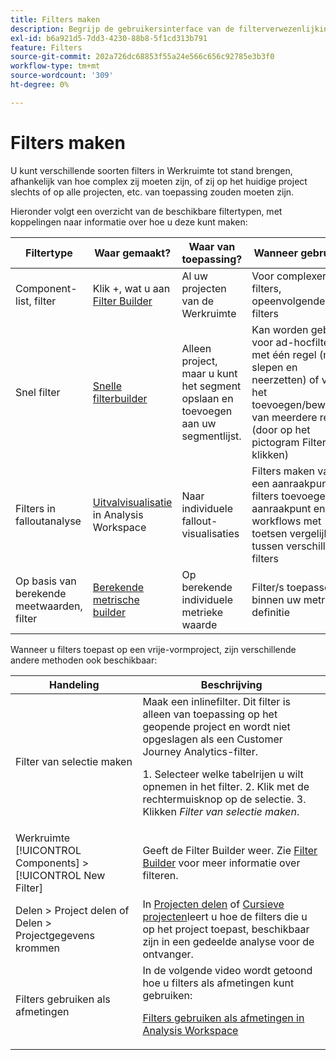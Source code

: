 ```yaml
---
title: Filters maken
description: Begrijp de gebruikersinterface van de filterverwezenlijking.
exl-id: b6a921d5-7dd3-4230-88b8-5f1cd313b791
feature: Filters
source-git-commit: 202a726dc68853f55a24e566c656c92785e3b3f0
workflow-type: tm+mt
source-wordcount: '309'
ht-degree: 0%

---
```


# Filters maken

U kunt verschillende soorten filters in Werkruimte tot stand brengen, afhankelijk van hoe complex zij moeten zijn, of zij op het huidige project slechts of op alle projecten, etc. van toepassing zouden moeten zijn.

Hieronder volgt een overzicht van de beschikbare filtertypen, met koppelingen naar informatie over hoe u deze kunt maken:

| Filtertype | Waar gemaakt? | Waar van toepassing? | Wanneer gebruiken |
| --- | --- | --- | --- |
| Component-list, filter | Klik +, wat u aan [Filter Builder](/help/components/filters/filter-builder.md) | Al uw projecten van de Werkruimte | Voor complexere filters, opeenvolgende filters |
| Snel filter | [Snelle filterbuilder](/help/components/filters/quick-filters.md) | Alleen project, maar u kunt het segment opslaan en toevoegen aan uw segmentlijst. | Kan worden gebruikt voor ad-hocfilters met één regel (met slepen en neerzetten) of voor het toevoegen/bewerken van meerdere regels (door op het pictogram Filter te klikken) |
| Filters in falloutanalyse | [Uitvalvisualisatie](/help/analysis-workspace/visualizations/fallout/compare-segments-fallout.md) in Analysis Workspace | Naar individuele fallout-visualisaties | Filters maken van een aanraakpunt, filters toevoegen als aanraakpunt en workflows met toetsen vergelijken tussen verschillende filters |
| Op basis van berekende meetwaarden, filter | [Berekende metrische builder](/help/components/calc-metrics/cm-workflow/metrics-with-segments.md) | Op berekende individuele metrieke waarde | Filter/s toepassen binnen uw metrische definitie |

Wanneer u filters toepast op een vrije-vormproject, zijn verschillende andere methoden ook beschikbaar:

| Handeling | Beschrijving |
| --- | --- |
| Filter van selectie maken | Maak een inlinefilter. Dit filter is alleen van toepassing op het geopende project en wordt niet opgeslagen als een Customer Journey Analytics-filter.<p> 1. Selecteer welke tabelrijen u wilt opnemen in het filter.  2. Klik met de rechtermuisknop op de selectie.  3. Klikken *Filter van selectie maken*. |
| Werkruimte [!UICONTROL Components] > [!UICONTROL New Filter] | Geeft de Filter Builder weer. Zie [Filter Builder](/help/components/filters/filter-builder.md) voor meer informatie over filteren. |
| Delen > Project delen of Delen > Projectgegevens krommen | In [Projecten delen](/help/analysis-workspace/curate-share/share-projects.md) of [Cursieve projecten](/help/analysis-workspace/curate-share/curate.md)leert u hoe de filters die u op het project toepast, beschikbaar zijn in een gedeelde analyse voor de ontvanger. |
| Filters gebruiken als afmetingen | In de volgende video wordt getoond hoe u filters als afmetingen kunt gebruiken:  <p>[Filters gebruiken als afmetingen in Analysis Workspace](https://experienceleague.adobe.com/docs/customer-journey-analytics-learn/tutorials/components/filters/use-filters-as-dimensions.html)</p> |
